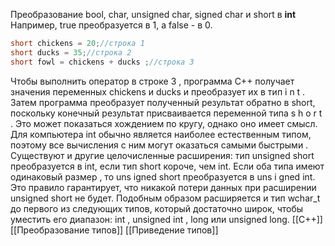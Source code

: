 Преобразование bool, char, unsigned char, signed char и short в **int**
Например, true преобразуется в 1, а false - в 0.

```c++
short chickens = 20;//строка 1
short ducks = 35;//строка 2
short fowl = chickens + ducks ;//строка 3
```

Чтобы выполнить оператор в строке 3 , программа С++ получает значения переменных chickens и ducks и преобразует их в тип i n t . Затем программа преобразует полученный результат обратно в short, поскольку конечный результат присваивается переменной типа s h o r t . Это может показаться хождением по кругу, однако оно имеет смысл. Для компьютера int обычно является наиболее естественным типом, поэтому все вычисления с ним могут оказаться самыми быстрыми .
Существуют и другие целочисленные расширения: тип unsigned short преобразу­ется в int, если тип short короче, чем int. Если оба типа имеют одинаковый размер ,
то uns igned short преобразуется в uns i gned int. Это правило гарантирует, что ни­какой потери данных при расширении unsigned short не будет. Подобным образом
расширяется и тип wchar_t до первого из следующих типов, который достаточно
широк, чтобы уместить его диапазон: int , unsigned int , long или unsigned long.
[[C++]] [[Преобразование типов]] [[Приведение типов]] 